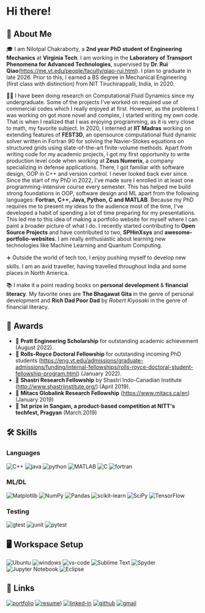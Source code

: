 # Hi there!

## 🚀 About Me

🎓 I am Nilotpal Chakraborty, a **2nd year PhD student of Engineering Mechanics** at **Virginia Tech**. I am working in the **Laboratory of Transport Phenomena for Advanced Technologies**, supervised by **Dr. Rui Qiao**(https://me.vt.edu/people/faculty/qiao-rui.html). I plan to graduate in late 2026. Prior to this, I earned a BS degree in Mechanical Engineering (first class with distinction) from NIT Tiruchirappalli, India, in 2020.

👨‍💻 I have been doing research on Computational Fluid Dynamics since my undergraduate. Some of the projects I've worked on required use of commercial codes which I really enjoyed at first. However, as the problems I was working on got more novel and complex, I started writing my own code. That is when I realized that I was enjoying programming, as it is very close to math, my favorite subject. In 2020, I interned at **IIT Madras** working on extending features of **FEST3D**, an opensource computational fluid dynamic solver written in Fortran 90 for solving the Navier-Stokes equations on structured grids using state-of-the-art finite-volume methods. Apart from writing code for my academic projects, I got my first opportunity to write production level code when working at **Zeus Numerix**, a company specializing in defense applications. There, I got familiar with software design, OOP in C++ and version control. I never looked back ever since. Since the start of my PhD in 2022, I've made sure I enrolled in at least one programming-intensive course every semester. This has helped me build strong foundations in OOP, software design and ML apart from the following languages: **Fortran, C++, Java, Python, C and MATLAB**. Because my PhD requires me to present my ideas to the audience most of the time, I've developed a habit of spending a lot of time preparing for my presentations. This led me to this idea of making a portfolio website for myself where I can paint a broader picture of what I do. I recently started contributing to **Open Source Projects** and have contributed to two, **SPHinXsys** and **awesome-portfolio-websites**. I am really enthusiastic about learning new technologies like Machine Learning and Quantum Computing.

✈️ Outside the world of tech too, I enjoy pushing myself to develop new skills. I am an avid traveller, having travelled throughout India and some places in North America. 

📚 I make it a point reading books on **personal development** & **financial literacy**. My favorite ones are **The Bhagawat Gita** in the genre of personal development and **Rich Dad Poor Dad** by _Robert Kiyosaki_ in the genre of financial literacy.

## 🏅 Awards

-   📝 **Pratt Engineering Scholarship** for outstanding academic achievement (August 2022).
-   📝 **Rolls-Royce Doctoral Fellowship** for outstanding incoming PhD students (https://eng.vt.edu/admissions/graduate-admissions/funding/internal-fellowships/rolls-royce-doctoral-student-fellowship-program.html) (January 2022).
-   📝 **Shastri Research Fellowship** by Shastri Indo-Canadian Institute (http://www.shastriinstitute.org/) (April 2019).
-   📝 **Mitacs Globalink Research Fellowship** (https://www.mitacs.ca/en) (January 2019)
-   🥇 **1st prize in Sangam, a product-based competition at NITT's techfest, Pragyan** (March 2019)

## 🛠️ Skills

### Languages

![C++](https://img.shields.io/badge/C++-3178C6?style=for-the-badge&logo=c++&logoColor=white)
![java](https://img.shields.io/badge/java-323330?style=for-the-badge&logo=java&logoColor=F7DF1E)
![python](https://img.shields.io/badge/Python-3776AB?style=for-the-badge&logo=python&logoColor=white)
![MATLAB](https://img.shields.io/badge/MATLAB-28B6F6?style=for-the-badge&logo=matlab&logoColor=white)
![C](https://img.shields.io/badge/c-%2300599C.svg?style=for-the-badge&logo=c&logoColor=white)
![fortran](https://img.shields.io/badge/Fortran-3776AB?style=for-the-badge&logo=fortran&logoColor=white)

### ML/DL

![Matplotlib](https://img.shields.io/badge/Matplotlib-%23ffffff.svg?style=for-the-badge&logo=Matplotlib&logoColor=black)
![NumPy](https://img.shields.io/badge/numpy-%23013243.svg?style=for-the-badge&logo=numpy&logoColor=white)
![Pandas](https://img.shields.io/badge/pandas-%23150458.svg?style=for-the-badge&logo=pandas&logoColor=white)
![scikit-learn](https://img.shields.io/badge/scikit--learn-%23F7931E.svg?style=for-the-badge&logo=scikit-learn&logoColor=white)
![SciPy](https://img.shields.io/badge/SciPy-%230C55A5.svg?style=for-the-badge&logo=scipy&logoColor=%white)
![TensorFlow](https://img.shields.io/badge/TensorFlow-%23FF6F00.svg?style=for-the-badge&logo=TensorFlow&logoColor=white)

### Testing

![gtest](https://img.shields.io/badge/GTest-8D6748?style=for-the-badge&logo=gtest&logoColor=white)
![junit](https://img.shields.io/badge/JUnit-C21325?style=for-the-badge&logo=junit&logoColor=white)
![pytest](https://img.shields.io/badge/Pytest-3776AB?style=for-the-badge&logo=python&logoColor=white)

## 🖥️ Workspace Setup

![Ubuntu](https://img.shields.io/badge/Ubuntu-E95420?style=for-the-badge&logo=ubuntu&logoColor=white)
![windows](https://img.shields.io/badge/Windows_10-0078D6?style=for-the-badge&logo=windows&logoColor=white)
![vs-code](https://img.shields.io/badge/VS_Code-007ACC?style=for-the-badge&logo=Visual-Studio-Code&logoColor=white)
![Sublime Text](https://img.shields.io/badge/sublime_text-%23575757.svg?style=for-the-badge&logo=sublime-text&logoColor=important)
![Spyder](https://img.shields.io/badge/Spyder-838485?style=for-the-badge&logo=spyder%20ide&logoColor=maroon)
![Jupyter Notebook](https://img.shields.io/badge/jupyter-%23FA0F00.svg?style=for-the-badge&logo=jupyter&logoColor=white)
![Eclipse](https://img.shields.io/badge/Eclipse-FE7A16.svg?style=for-the-badge&logo=Eclipse&logoColor=white)


## 🔗 Links

[![portfolio](https://img.shields.io/badge/Portfolio-5340ff?style=for-the-badge&logo=Google-chrome&logoColor=white)](https://nilot-pal.github.io/)
[![resume](https://img.shields.io/badge/Resume-4285F4?style=for-the-badge&logo=read-the-docs&logoColor=white)](https://github.com/nilot-pal/resume/blob/main/Resume_nilotpal_chakraborty.pdf))
[![linked-in](https://img.shields.io/badge/Linked_In-0077B5?style=for-the-badge&logo=LinkedIn&logoColor=white)](https://www.linkedin.com/in/nilotpal-chakraborty-937410132/)
[![github](https://img.shields.io/badge/GitHub-000000?style=for-the-badge&logo=GitHub&logoColor=white)](https://github.com/nilot-pal)
[![gmail](https://img.shields.io/badge/Gmail-D14836?style=for-the-badge&logo=Gmail&logoColor=white)](mailto:nilot09c2016@gmail.com)

